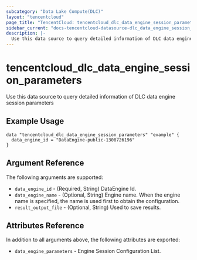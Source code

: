 ```yaml
---
subcategory: "Data Lake Compute(DLC)"
layout: "tencentcloud"
page_title: "TencentCloud: tencentcloud_dlc_data_engine_session_parameters"
sidebar_current: "docs-tencentcloud-datasource-dlc_data_engine_session_parameters"
description: |-
  Use this data source to query detailed information of DLC data engine session parameters
---
```


# tencentcloud_dlc_data_engine_session_parameters

Use this data source to query detailed information of DLC data engine session parameters

## Example Usage

```hcl
data "tencentcloud_dlc_data_engine_session_parameters" "example" {
  data_engine_id = "DataEngine-public-1308726196"
}
```

## Argument Reference

The following arguments are supported:

* `data_engine_id` - (Required, String) DataEngine Id.
* `data_engine_name` - (Optional, String) Engine name. When the engine name is specified, the name is used first to obtain the configuration.
* `result_output_file` - (Optional, String) Used to save results.

## Attributes Reference

In addition to all arguments above, the following attributes are exported:

* `data_engine_parameters` - Engine Session Configuration List.


